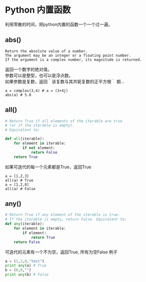 
# Python 内置函数

利用零散的时间，把python内置的函数一个一个过一遍。

## abs()

```
Return the absolute value of a number. 
The argument may be an integer or a floating point number. 
If the argument is a complex number, its magnitude is returned.
```

返回一个数字的绝对值。  
参数可以是整型，也可以是浮点数。   
如果参数是复数，返回｀该复数与其共轭复数的正平方根｀ 额...

```
a = complex(3,4) # a = (3+4j)
abs(a) # 5.0
```

## all()

```python
# Return True if all elements of the iterable are true 
# (or if the iterable is empty). 
# Equivalent to:

def all(iterable):
    for element in iterable:
        if not element:
            return False
    return True
```
如果可迭代的每一个元素都是True，返回True
```
a = [1,2,3]
all(a) # True
a = [1,2,0]
all(a) # False
```

## any()
```python
# Return True if any element of the iterable is true. 
# If the iterable is empty, return False. Equivalent to:
def any(iterable):
    for element in iterable:
        if element:
            return True
    return False
```
可迭代的元素有一个不为空，返回True, 所有为空False
例子
```python
a = (1,2,0,"test")
print any(a) # True
b = (0,0,"")
print any(b) # False
```


